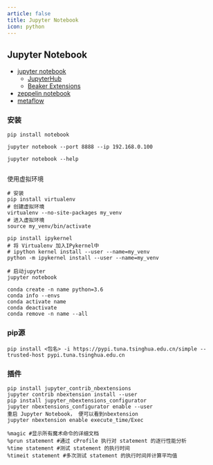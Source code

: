 ```yaml
---
article: false
title: Jupyter Notebook
icon: python
---
```

## Jupyter Notebook


* [jupyter notebook](https://jupyter.org/)
  * [JupyterHub](https://github.com/jupyterhub/jupyterhub)
  * [Beaker Extensions](https://github.com/twosigma/beakerx)
* [zeppelin notebook](https://zeppelin.apache.org/)
* [metaflow](https://github.com/Netflix/metaflow)

### 安装

```shell
pip install notebook

jupyter notebook --port 8888 --ip 192.168.0.100

jupyter notebook --help


```

使用虚拟环境

```shell
# 安装
pip install virtualenv
# 创建虚拟环境
virtualenv --no-site-packages my_venv
# 进入虚拟环境
source my_venv/bin/activate

pip install ipykernel
# 将 Virtualenv 加入IPykernel中
# ipython kernel install --user --name=my_venv
python -m ipykernel install --user --name=my_venv

# 启动jupyter
jupyter notebook

```

```SHELL
conda create -n name python=3.6
conda info --envs
conda activate name
conda deactivate
conda remove -n name --all
```

### pip源

```shell
pip install <包名> -i https://pypi.tuna.tsinghua.edu.cn/simple --trusted-host pypi.tuna.tsinghua.edu.cn
```

### 插件

```
pip install jupyter_contrib_nbextensions
jupyter contrib nbextension install --user
pip install jupyter_nbextensions_configurator
jupyter nbextensions_configurator enable --user
重启 Jupyter Notebook， 便可以看到nbextension
jupyter nbextension enable execute_time/Exec
```

```
%magic #显示所有魔术命令的详细文档
%prun statement #通过 cProfile 执行对 statement 的逐行性能分析
%time statement #测试 statement 的执行时间
%timeit statement #多次测试 statement 的执行时间并计算平均值
```
